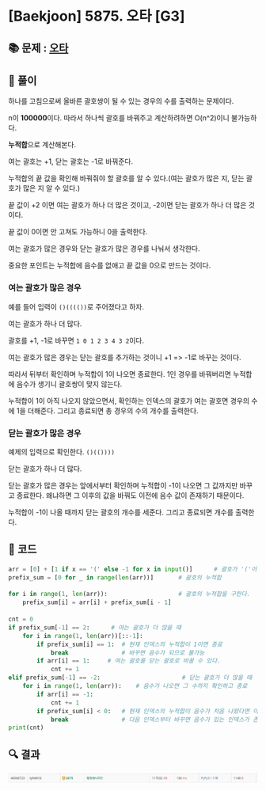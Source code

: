 # [Baekjoon] 5875. 오타 [G3]

## 📚 문제 : [오타](https://www.acmicpc.net/problem/5875)

## 📖 풀이

하나를 고침으로써 올바른 괄호쌍이 될 수 있는 경우의 수를 출력하는 문제이다.

n이 **100000**이다. 따라서 하나씩 괄호를 바꿔주고 계산하려하면 O(n^2)이니 불가능하다.

**누적합**으로 계산해본다.

여는 괄호는 +1, 닫는 괄호는 -1로 바꿔준다.

누적합의 끝 값을 확인해 바꿔줘야 할 괄호를 알 수 있다.(여는 괄호가 많은 지, 닫는 괄호가 많은 지 알 수 있다.)

끝 값이 +2 이면 여는 괄호가 하나 더 많은 것이고, -2이면 닫는 괄호가 하나 더 많은 것이다.

끝 값이 0이면 안 고쳐도 가능하니 0을 출력한다.

여는 괄호가 많은 경우와 닫는 괄호가 많은 경우를 나눠서 생각한다.

중요한 포인트는 누적합에 음수를 없애고 끝 값을 0으로 만드는 것이다.

### 여는 괄호가 많은 경우

예를 들어 입력이 `()(((())`로 주어졌다고 하자.

여는 괄호가 하나 더 많다.

괄호를 +1, -1로 바꾸면 `1 0 1 2 3 4 3 2`이다.

여는 괄호가 많은 경우는 닫는 괄호를 추가하는 것이니 +1 => -1로 바꾸는 것이다.

따라서 뒤부터 확인하며 누적합이 1이 나오면 종료한다. 1인 경우를 바꿔버리면 누적합에 음수가 생기니 괄호쌍이 맞지 않는다.

누적합이 1이 아직 나오지 않았으면서, 확인하는 인덱스의 괄호가 여는 괄호면 경우의 수에 1을 더해준다. 그리고 종료되면 총 경우의 수의 개수를 출력한다.

### 닫는 괄호가 많은 경우

예제의 입력으로 확인한다. `()(())))`

닫는 괄호가 하나 더 많다.

닫는 괄호가 많은 경우는 앞에서부터 확인하며 누적합이 -1이 나오면 그 값까지만 바꾸고 종료한다. 왜냐하면 그 이후의 값을 바꿔도 이전에 음수 값이 존재하기 때문이다.

누적합이 -1이 나올 때까지 닫는 괄호의 개수를 세준다. 그리고 종료되면 개수를 출력한다.

## 📒 코드

```python
arr = [0] + [1 if x == '(' else -1 for x in input()]      # 괄호가 '('이면 1, ')'이면 -1
prefix_sum = [0 for _ in range(len(arr))]       # 괄호의 누적합

for i in range(1, len(arr)):                    # 괄호의 누적합을 구한다.
    prefix_sum[i] = arr[i] + prefix_sum[i - 1]

cnt = 0
if prefix_sum[-1] == 2:      # 여는 괄호가 더 많을 때
    for i in range(1, len(arr))[::-1]:
        if prefix_sum[i] == 1:  # 현재 인덱스의 누적합이 1이면 종료
            break               # 바꾸면 음수가 되므로 불가능
        if arr[i] == 1:     # 여는 괄호를 닫는 괄호로 바꿀 수 있다.
            cnt += 1
elif prefix_sum[-1] == -2:                       # 닫는 괄호가 더 많을 때
    for i in range(1, len(arr)):    # 음수가 나오면 그 수까지 확인하고 종료
        if arr[i] == -1:
            cnt += 1
        if prefix_sum[i] < 0:   # 현재 인덱스의 누적합이 음수가 처음 나왔다면 이 괄호까지만 변경 가능
            break               # 다음 인덱스부터 바꾸면 음수가 있는 인덱스가 존재해버린다.
print(cnt)
```

## 🔍 결과

![image-20220724170205217](README.assets/image-20220724170205217.png)

